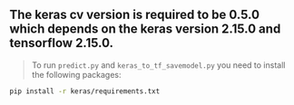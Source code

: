 ## The keras cv version is required to be 0.5.0 which depends on the keras version 2.15.0 and tensorflow 2.15.0.

> To run `predict.py` and `keras_to_tf_savemodel.py` you need to install the following packages:
```bash
pip install -r keras/requirements.txt
````